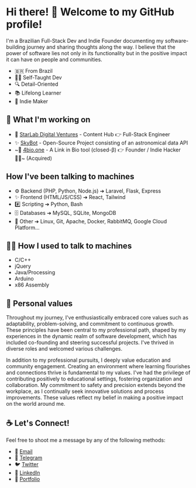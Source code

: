 # Hi there! 🖖 Welcome to my GitHub profile!

I'm a Brazilian Full-Stack Dev and Indie Founder documenting my software-building journey and sharing thoughts along the way. I believe that the power of software lies not only in its functionality but in the positive impact it can have on people and communities.

- 🇧🇷 From Brazil
- 👨‍💻 Self-Taught Dev
- 🔍 Detail-Oriented
- 📚 Lifelong Learner
- 🚀 Indie Maker

## 🌱 What I'm working on

- 🌌 [StarLab Digital Ventures](https://starlabtech.com.br) - Content Hub 👉 Full-Stack Engineer
- ✨ [SkyBot](https://github.com/willgcr/sky-bot) - Open-Source Project consisting of an astronomical data API
- ~🔗 [4bio.one](https://4bio.one) - A Link in Bio tool (closed-β) 👉 Founder / Indie Hacker 🕵️‍♂️~ (Acquired)

## How I've been talking to machines

- ⚙️ Backend (PHP, Python, Node.js) ➔ Laravel, Flask, Express
- ✨ Frontend (HTML/JS/CSS) ➔ React, Tailwind
- #️⃣ Scripting ➔ Python, Bash
- 🗄️ Databases ➔ MySQL, SQLite, MongoDB
- 🧰 Other ➔ Linux, Git, Apache, Docker, RabbitMQ, Google Cloud Platform...

## 👨‍💻 How I used to talk to machines

- C/C++
- jQuery
- Java/Processing
- Arduino
- x86 Assembly

## 🗿 Personal values

Throughout my journey, I've enthusiastically embraced core values such as adaptability, problem-solving, and commitment to continuous growth. These principles have been central to my professional path, shaped by my experiences in the dynamic realm of software development, which has included co-founding and steering successful projects. I've thrived in diverse roles and welcomed various challenges.

In addition to my professional pursuits, I deeply value education and community engagement. Creating an environment where learning flourishes and connections thrive is fundamental to my values. I've had the privilege of contributing positively to educational settings, fostering organization and collaboration. My commitment to safety and precision extends beyond the workplace, as I continually seek innovative solutions and process improvements. These values reflect my belief in making a positive impact on the world around me.

## ☕️ Let's Connect!

Feel free to shoot me a message by any of the following methods:

- 📨 [Email](mailto:hello@willgcr.me)
- 💬 [Telegram](https://t.me/willgcr)
- 🐦 [Twitter](https://twitter.com/willgcr)
- 👔 [LinkedIn](https://linkedin.com/in/willgcr)
- 💼 [Portfolio](https://willgcr.me)
